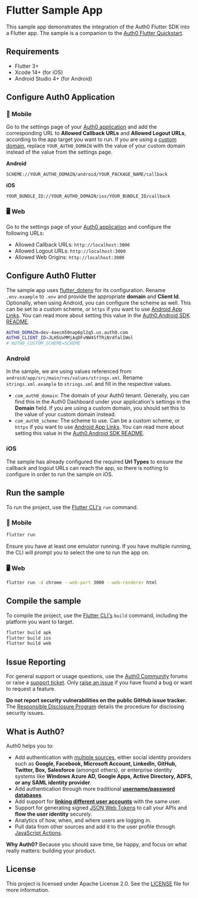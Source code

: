 # Flutter Sample App

This sample app demonstrates the integration of the Auth0 Flutter SDK into a Flutter app. The sample is a companion to the [Auth0 Flutter Quickstart](https://auth0.com/docs/quickstart/native/flutter/interactive).

## Requirements

- Flutter 3+
- Xcode 14+ (for iOS)
- Android Studio 4+ (for Android)

## Configure Auth0 Application

### 📱 Mobile

Go to the settings page of your [Auth0 application](https://manage.auth0.com/#/applications/) and add the corresponding URL to **Allowed Callback URLs** and **Allowed Logout URLs**, according to the app target you want to run. If you are using a [custom domain](https://auth0.com/docs/customize/custom-domains), replace `YOUR_AUTH0_DOMAIN` with the value of your custom domain instead of the value from the settings page.

**Android**

```text
SCHEME://YOUR_AUTH0_DOMAIN/android/YOUR_PACKAGE_NAME/callback
```

**iOS**

```text
YOUR_BUNDLE_ID://YOUR_AUTH0_DOMAIN/ios/YOUR_BUNDLE_ID/callback
```

### 🖥️ Web

Go to the settings page of your [Auth0 application](https://manage.auth0.com/#/applications/) and configure the following URLs:

- Allowed Callback URLs: `http://localhost:3000`
- Allowed Logout URLs: `http://localhost:3000`
- Allowed Web Origins: `http://localhost:3000`

## Configure Auth0 Flutter

The sample app uses [flutter_dotenv](https://pub.dev/packages/flutter_dotenv) for its configuration. Rename `.env.example` to `.env` and provide the appropriate **domain** and **Client Id**. Optionally, when using Android, you can configure the scheme as well. This can be set to a custom scheme, or `https` if you want to use [Android App Links](https://auth0.com/docs/applications/enable-android-app-links). You can read more about setting this value in the [Auth0.Android SDK README](https://github.com/auth0/Auth0.Android#a-note-about-app-deep-linking).

```sh
AUTH0_DOMAIN=dev-4aecm50nap6pl2q5.us.auth0.com
AUTH0_CLIENT_ID=JLH5UxMMjAqDFvNW4SfTRiNrdfalIWol
# AUTH0_CUSTOM_SCHEME=SCHEME
```

### Android

In the sample, we are using values referenced from `android/app/src/main/res/values/strings.xml`. Rename `strings.xml.example` to `strings.xml` and fill in the respective values.

- `com_auth0_domain`: The domain of your Auth0 tenant. Generally, you can find this in the Auth0 Dashboard under your application's settings in the **Domain** field. If you are using a custom domain, you should set this to the value of your custom domain instead.
- `com_auth0_scheme`: The scheme to use. Can be a custom scheme, or `https` if you want to use [Android App Links](https://auth0.com/docs/applications/enable-android-app-links). You can read more about setting this value in the [Auth0.Android SDK README](https://github.com/auth0/Auth0.Android#a-note-about-app-deep-linking).

### iOS

The sample has already configured the required **Url Types**  to ensure the callback and logout URLs can reach the app, so there is nothing to configure in order to run the sample on iOS.

## Run the sample

To run the project, use the [Flutter CLI's](https://docs.flutter.dev/reference/flutter-cli) `run` command.

### 📱 Mobile

```sh
flutter run
```

Ensure you have at least one emulator running. If you have multiple running, the CLI will prompt you to select the one to run the app on.

### 🖥️ Web

```sh
flutter run -d chrome --web-port 3000 --web-renderer html
```

## Compile the sample

To compile the project, use the [Flutter CLI's](https://docs.flutter.dev/reference/flutter-cli) `build` command, including the platform you want to target.

```sh
flutter build apk
flutter build ios
flutter build web
```

## Issue Reporting

For general support or usage questions, use the [Auth0 Community](https://community.auth0.com/c/sdks/5) forums or raise a [support ticket](https://support.auth0.com/). Only [raise an issue](https://github.com/auth0-samples/auth0-flutter-samples/issues) if you have found a bug or want to request a feature.

**Do not report security vulnerabilities on the public GitHub issue tracker.** The [Responsible Disclosure Program](https://auth0.com/responsible-disclosure-policy) details the procedure for disclosing security issues.

## What is Auth0?

Auth0 helps you to:

* Add authentication with [multiple sources](https://auth0.com/docs/authenticate/identity-providers), either social identity providers such as **Google, Facebook, Microsoft Account, LinkedIn, GitHub, Twitter, Box, Salesforce** (amongst others), or enterprise identity systems like **Windows Azure AD, Google Apps, Active Directory, ADFS, or any SAML identity provider**.
* Add authentication through more traditional **[username/password databases](https://auth0.com/docs/authenticate/database-connections/custom-db)**.
* Add support for **[linking different user accounts](https://auth0.com/docs/manage-users/user-accounts/user-account-linking)** with the same user.
* Support for generating signed [JSON Web Tokens](https://auth0.com/docs/secure/tokens/json-web-tokens) to call your APIs and **flow the user identity** securely.
* Analytics of how, when, and where users are logging in.
* Pull data from other sources and add it to the user profile through [JavaScript Actions](https://auth0.com/docs/customize/actions).

**Why Auth0?** Because you should save time, be happy, and focus on what really matters: building your product.

## License

This project is licensed under Apache License 2.0. See the [LICENSE](../LICENSE) file for more information.

